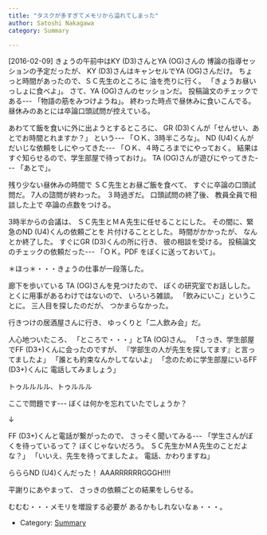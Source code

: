 ```yaml
---
title: "タスクが多すぎてメモリから溢れてしまった"
author: Satoshi Nakagawa
category: Summary

---
```


[2016-02-09]  きょうの午前中はKY (D3)さんとYA (OG)さんの
博論の指導セッションの予定だったが、
KY (D3)さんはキャンセルでYA (OG)さんだけ。
ちょっと時間があったので、ＳＣ先生のところに
油を売りに行く。
「きょうお昼いっしょに食べよ」。
さて、YA (OG)さんのセッションだ。
投稿論文のチェックである---
「物語の筋をみつけようね」。
終わった時点で昼休みに食いこんでる。
昼休みのあとには卒論口頭試問が控えている。

 あわてて飯を食いに外に出ようとするところに、
GR (D3)くんが「せんせい、あとでお時間とれますか？」
という---
「ＯＫ、3時半ころな」。
ND (U4)くんがだいじな依頼をしにやってきた---
「ＯＫ、４時ころまでにやっておく。
結果はすぐ知らせるので、学生部屋で待っておけ」。
TA (OG)さんが遊びにやってきた---
「あとで」。

 残り少ない昼休みの時間で
ＳＣ先生とお昼ご飯を食べて、
すぐに卒論の口頭試問だ。
7人の諮問が終わった。
３時過ぎだ。
口頭試問の終了後、
教員全員で相談した上で
卒論の点数をつける。

 3時半からの会議は、
ＳＣ先生とＭＡ先生に任せることにした。
その間に、緊急のND (U4)くんの依頼ごとを
片付けることとした。
時間がかかったが、
なんとか終了した。
すぐにGR (D3)くんの所に行き、
彼の相談を受ける。
投稿論文のチェックの依頼だった---
「ＯＫ。PDF をぼくに送っておいて」。

 ＊ほっ＊・・・きょうの仕事が一段落した。

 廊下を歩いている
TA (OG)さんを見つけたので、
ぼくの研究室でお話しした。
とくに用事があるわけではないので、
いろいろ雑談。
「飲みにいこ」ということに。
三人目を探したのだが、
つかまらなかった。

 行きつけの居酒屋さんに行き、
ゆっくりと「二人飲み会」だ。

 人心地ついたころ、
「ところで・・・」とTA (OG)さん。
「さっき、学生部屋でFF (D3+)くんに会ったのですが、
『学部生の人が先生を探してます』と言ってましたよ」
「誰とも約束なんかしてないよ」
「念のために学生部屋にいるFF (D3+)くんに
電話してみましょう」

 トゥルルルル、トゥルルル

 ここで問題です---
ぼくは何かを忘れていたでしょうか？

 ↓

<!--more-->

 FF (D3+)くんと電話が繋がったので、
さっそく聞いてみる---
「学生さんがぼくを待っているって？
ぼくじゃないだろう。
ＳＣ先生かＭＡ先生のことだよな？」
「いいえ、先生を待ってましたよ。
電話、かわりますね」

 らららND (U4)くんだった！
AAARRRRRRGGGH!!!!

 平謝りにあやまって、
さっきの依頼ごとの結果をしらせる。

 むむむ・・・メモリを増設する必要が
あるかもしれないなぁ・・・。

- Category: [Summary](/categories.html#Summary)

